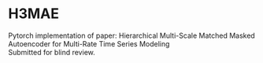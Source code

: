 # H3MAE
Pytorch implementation of paper:  Hierarchical Multi-Scale Matched Masked Autoencoder for Multi-Rate Time Series Modeling  
Submitted for blind review.
